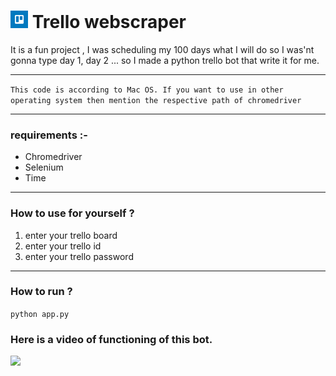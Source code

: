 <div ><h1><img width=28px height=28px src="src/trello-mark-circle.svg">  Trello webscraper</h1></div>
It is a fun project , I was scheduling my 100 days what I will do so I was'nt gonna type day 1, day 2 ... so I made a python trello bot that write it for me.
<br>
<hr>
<code>This code is according to Mac OS. If you want to use in other operating system then mention the respective path of chromedriver</code>
<hr>
<h3>requirements :-</h3>
<ul>
<li>Chromedriver</li>
<li>Selenium</li>
<li>Time</li>
</ul>
<hr>
<h3>How to use for yourself ?</h3>
<ol>
<li>enter your trello board</li>
<li>enter your trello id</li>
<li>enter your trello password</li>
</ol>
<hr>
<h3>How to run ?</h3>
<code>python app.py</code>
<h3>Here is a video of functioning of this bot.</h3>

<img src="https://user-images.githubusercontent.com/59202921/110029733-d6405100-7d5a-11eb-9d06-22016799c08b.gif">
